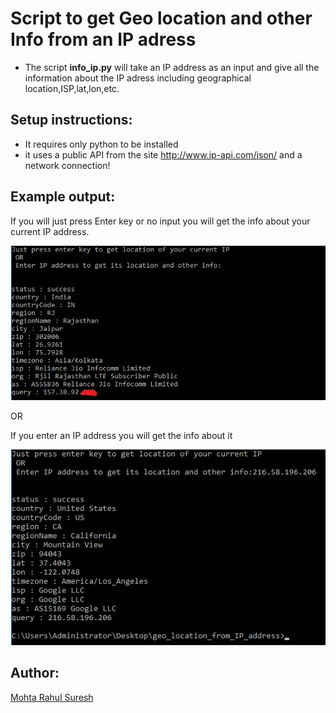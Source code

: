 # Script to get Geo location and other Info from an IP adress

- The script **info_ip.py** will take an IP address as an input and give all the information about the IP adress 
including geographical location,ISP,lat,lon,etc.


## Setup instructions:

- It requires only python to be installed 
- it uses a public API from the site http://www.ip-api.com/json/ and a network connection!

## Example output:

If you will just press Enter key or no input you will get the info about your current IP address.

![1.png](img/1.png)

OR

If you enter an IP address you will get the info about it

![2.png](img/2.png)

## Author:

[Mohta Rahul Suresh](https://github.com/Rahul555-droid)
